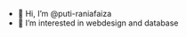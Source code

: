 - 👋 Hi, I’m @puti-raniafaiza
- 👀 I’m interested in webdesign and database

<!---
puti-raniafaiza/puti-raniafaiza is a ✨ special ✨ repository because its `README.md` (this file) appears on your GitHub profile.
You can click the Preview link to take a look at your changes.
--->

